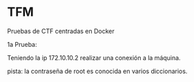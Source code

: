 # TFM
Pruebas de CTF centradas en Docker

1a Prueba:

Teniendo la ip 172.10.10.2 realizar una conexión a la máquina.

pista: la contraseña de root es conocida en varios diccionarios.
